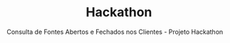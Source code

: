 <h1 align="center"> Hackathon </h1>
Consulta de Fontes Abertos e Fechados nos Clientes - Projeto Hackathon 

